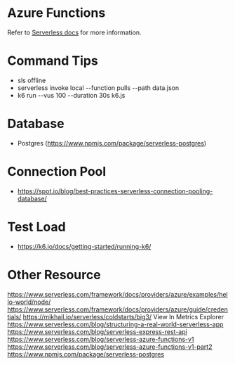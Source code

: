 # Azure Functions
Refer to [Serverless docs](https://serverless.com/framework/docs/providers/azure/guide/intro/) for more information.

# Command Tips
- sls offline
- serverless invoke local --function pulls --path data.json
- k6 run --vus 100 --duration 30s k6.js

# Database
- Postgres (https://www.npmjs.com/package/serverless-postgres)

# Connection Pool
- https://spot.io/blog/best-practices-serverless-connection-pooling-database/

# Test Load
- https://k6.io/docs/getting-started/running-k6/

# Other Resource
https://www.serverless.com/framework/docs/providers/azure/examples/hello-world/node/
https://www.serverless.com/framework/docs/providers/azure/guide/credentials/
https://mikhail.io/serverless/coldstarts/big3/
View In Metrics Explorer
https://www.serverless.com/blog/structuring-a-real-world-serverless-app
https://www.serverless.com/blog/serverless-express-rest-api
https://www.serverless.com/blog/serverless-azure-functions-v1
https://www.serverless.com/blog/serverless-azure-functions-v1-part2
https://www.npmjs.com/package/serverless-postgres
